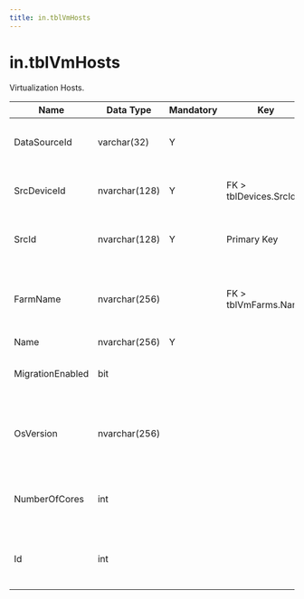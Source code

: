 ```yaml
---
title: in.tblVmHosts
---
```

# in.tblVmHosts

Virtualization Hosts.​

| Name             | Data Type     | Mandatory | Key                   | Comment                                                   |
|------------------|---------------|-----------|-----------------------|-----------------------------------------------------------|
| DataSour​​ceId     | varchar(32)   | Y         |                       | Unique ID of the source of this record.​                   |
| SrcDeviceId      | nvarchar(128) | Y         | FK > tblDevices.SrcId | Device this virtualization host is installed on.          |
| ​SrcId            | ​nvarchar(128) | Y         | Primary Key​           | Unique ID of this host in its resp. data source.​​          |
| FarmName         | nvarchar(256) |           | FK > tblVmFarms&#46;Name  | Name of the farm or cluster​ this host belongs to, if any. |
| Name             | nvarchar(256) | Y​​​         |                       |                                                           |
| MigrationEnabled | bit           |           |                       | True if Migration is enabled on this host.                |
| OsVersion        | nvarchar(256) |           |                       | Version of the Operating System installed on this host.   |
| NumberOfCores    | int           |           |                       | Total number of CPU cores installed in this host.         |
| Id               | int           |           |                       | Generated during import. Leave empty.                     |